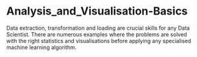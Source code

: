 # Analysis_and_Visualisation-Basics
Data extraction, transformation and loading are crucial skills for any Data Scientist. There are numerous examples where the problems are solved with the right statistics and visualisations before applying any specialised machine learning algorithm.
